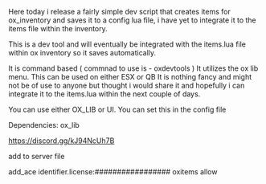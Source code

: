 Here today i release a fairly simple dev script that creates items for ox_inventory and saves it to a config lua file, 
i have yet to integrate it to the items file within the inventory.

This is a dev tool and will eventually be integrated with the items.lua file within ox inventory so it saves automatically.

It is command based ( commnad to use is - oxdevtools ) 
It utilizes the ox lib menu.
This can be used on either ESX or QB
It is nothing fancy and might not be of use to anyone but thought i would share it and hopefully i can integrate it to the items.lua within the next couple of days.

You can use either OX_LIB or UI. You can set this in the config file

Dependencies: 
ox_lib

https://discord.gg/kJ94NcUh7B

add to server file

add_ace identifier.license:################# oxitems allow
